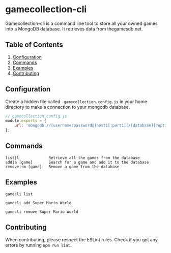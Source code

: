 gamecollection-cli
==================

Gamecollection-cli is a command line tool to store all your owned games into a MongoDB database. It retrieves data from thegamesdb.net.

## Table of Contents

1. [Configuration](#configuration)
2. [Commands](#commands)
3. [Examples](#examples)
4. [Contributing](#contributing)

## Configuration
<a name="configuration"></a>
Create a hidden file called `.gamecollection.config.js` in your home directory to make a connection to your mongodb database.

``` javascript
// gamecollection.config.js
module.exports = {
	url: 'mongodb://[username:password@]host1[:port1][/[database][?options]]'
};
```
## Commands
    list|l             Retrieve all the games from the database
    add|a [game]       Search for a game and add it to the database
    remove|rm [game]   Remove a game from the database

## Examples
``` shell
gamecli list
```

``` shell
gamecli add Super Mario World
```

``` shell
gamecli remove Super Mario World
```
## Contributing
<a name="contributing"></a>
When contributing, please respect the ESLint rules. Check if you got any errors by running `npm run lint`.
